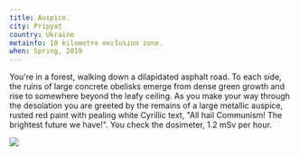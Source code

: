 ```yaml
---
title: Auspice.
city: Pripyat
country: Ukraine
metainfo: 10 kilometre exclusion zone.
when: Spring, 2019
---
```


You're in a forest, walking down a dilapidated asphalt road. To each side, the ruins of large concrete obelisks emerge from dense green growth
and rise to somewhere beyond the leafy ceiling. As you make your way through the desolation
you are greeted by the remains of a large metallic auspice, rusted red paint with pealing white
Cyrillic text, "All hail Communism! The brightest future we have!". You check the dosimeter, 1.2 mSv per hour.

![](../gallery/IMG-20190815-WA0088.jpg)

